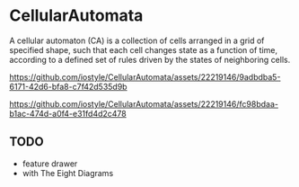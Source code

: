 # CellularAutomata
A cellular automaton (CA) is a collection of cells arranged in a grid of specified shape, such that each cell changes state as a function of time, according to a defined set of rules driven by the states of neighboring cells.

https://github.com/iostyle/CellularAutomata/assets/22219146/9adbdba5-6171-42d6-bfa8-c7f42d535d9b

https://github.com/iostyle/CellularAutomata/assets/22219146/fc98bdaa-b1ac-474d-a0f4-e31fd4d2c478

## TODO
- feature drawer
- with The Eight Diagrams
